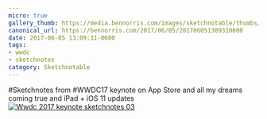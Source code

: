 ```yaml
---
micro: true
gallery_thumb: https://media.bennorris.com/images/sketchnotable/thumbs/wwdc-2017-keynote-sketchnotes-03.jpg
canonical_url: https://bennorris.com/2017/06/05/201706051309310600
date: 2017-06-05 13:09:31-0600
tags:
- wwdc
- sketchnotes
category: Sketchnotable
---
```


#Sketchnotes from #WWDC17 keynote on App Store and all my dreams coming true and iPad + iOS 11 updates [![Wwdc 2017 keynote sketchnotes 03](https://media.bennorris.com/images/sketchnotable/wwdc-2017/wwdc-2017-keynote-sketchnotes-03.jpg)](https://media.bennorris.com/images/sketchnotable/wwdc-2017/wwdc-2017-keynote-sketchnotes-03.jpg)